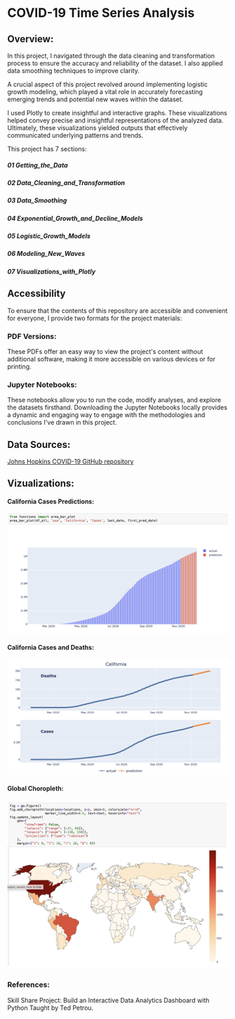 
# COVID-19 Time Series Analysis


## Overview:
In this project, I  navigated through the data cleaning and transformation process to ensure the accuracy and reliability of the dataset. I also applied data smoothing techniques to improve clarity.

A crucial aspect of this project revolved around implementing logistic growth modeling, which played a vital role in accurately forecasting emerging trends and potential new waves within the dataset. 

I used Plotly to create insightful and interactive graphs. These visualizations helped convey precise and insightful representations of the analyzed data. Ultimately, these visualizations yielded outputs that effectively communicated underlying patterns and trends.

This project has 7 sections: 

##### 01 Getting_the_Data
##### 02 Data_Cleaning_and_Transformation
##### 03 Data_Smoothing
##### 04 Exponential_Growth_and_Decline_Models
##### 05 Logistic_Growth_Models
##### 06 Modeling_New_Waves
##### 07 Visualizations_with_Plotly

## Accessibility
To ensure that the contents of this repository are accessible and convenient for everyone, I provide two formats for the project materials:
### PDF Versions:
These PDFs offer an easy way to view the project's content without additional software, making it more accessible on various devices or for printing.
### Jupyter Notebooks:
These notebooks allow you to run the code, modify analyses, and explore the datasets firsthand. Downloading the Jupyter Notebooks locally provides a dynamic and engaging way to engage with the methodologies and conclusions I've drawn in this project.

## Data Sources:
[Johns Hopkins COVID-19 GitHub repository](https://github.com/CSSEGISandData/COVID-19)

## Vizualizations:
#### California Cases Predictions:
![California Cases:](images/california_cases.png)
#### California Cases and Deaths:
![California Cases and Deaths:](images/california_deaths_and_cases_testing_model.png)
#### Global Choropleth:
![Global Choropleth of COVID-19 Deaths:](images/global_choropleth.png)

### References:
Skill Share Project: Build an Interactive Data Analytics Dashboard with Python Taught by Ted Petrou.


